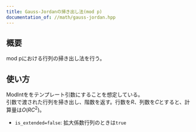 ```yaml
---
title: Gauss-Jordanの掃き出し法(mod p)
documentation_of: //math/gauss-jordan.hpp
---
```


## 概要
mod pにおける行列の掃き出し法を行う。

## 使い方
ModIntををテンプレート引数にすることを想定している。  
引数で渡された行列を掃き出し、階数を返す。行数を$R$、列数を$C$とすると、計算量は$O(RC^2)$。
* `is_extended=false`: 拡大係数行列のときは`true`
